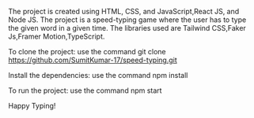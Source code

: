 The project is created using HTML, CSS, and JavaScript,React JS, and Node JS.
The project is a speed-typing game where the user has to type the given word in a given time.
The libraries used are Tailwind CSS,Faker Js,Framer Motion,TypeScript.

To clone the project:
use the command git clone https://github.com/SumitKumar-17/speed-typing.git

Install the dependencies:
use the command npm install

To run the project:
use the command npm start

Happy Typing!